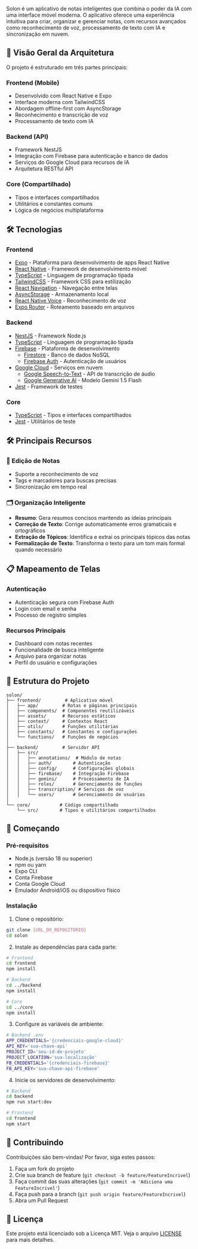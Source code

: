 Solon é um aplicativo de notas inteligentes que combina o poder da IA com uma interface móvel moderna. O aplicativo oferece uma experiência intuitiva para criar, organizar e gerenciar notas, com recursos avançados como reconhecimento de voz, processamento de texto com IA e sincronização em nuvem.

## 🚀 Visão Geral da Arquitetura

O projeto é estruturado em três partes principais:

### Frontend (Mobile)
- Desenvolvido com React Native e Expo
- Interface moderna com TailwindCSS
- Abordagem offline-first com AsyncStorage
- Reconhecimento e transcrição de voz
- Processamento de texto com IA

### Backend (API)
- Framework NestJS
- Integração com Firebase para autenticação e banco de dados
- Serviços do Google Cloud para recursos de IA
- Arquitetura RESTful API

### Core (Compartilhado)
- Tipos e interfaces compartilhados
- Utilitários e constantes comuns
- Lógica de negócios multiplataforma

## 🛠️ Tecnologias

### Frontend
- [Expo](https://expo.dev) - Plataforma para desenvolvimento de apps React Native
- [React Native](https://reactnative.dev) - Framework de desenvolvimento móvel
- [TypeScript](https://www.typescriptlang.org) - Linguagem de programação tipada
- [TailwindCSS](https://tailwindcss.com) - Framework CSS para estilização
- [React Navigation](https://reactnavigation.org) - Navegação entre telas
- [AsyncStorage](https://react-native-async-storage.github.io/async-storage) - Armazenamento local
- [React Native Voice](https://github.com/react-native-voice/voice) - Reconhecimento de voz
- [Expo Router](https://docs.expo.dev/router/introduction) - Roteamento baseado em arquivos

### Backend
- [NestJS](https://nestjs.com) - Framework Node.js
- [TypeScript](https://www.typescriptlang.org) - Linguagem de programação tipada
- [Firebase](https://firebase.google.com) - Plataforma de desenvolvimento
  - [Firestore](https://firebase.google.com/docs/firestore) - Banco de dados NoSQL
  - [Firebase Auth](https://firebase.google.com/docs/auth) - Autenticação de usuários
- [Google Cloud](https://cloud.google.com) - Serviços em nuvem
  - [Google Speech-to-Text](https://cloud.google.com/speech-to-text) - API de transcrição de áudio
  - [Google Generative AI](https://cloud.google.com/vertex-ai/generative-ai) - Modelo Gemini 1.5 Flash
- [Jest](https://jestjs.io) - Framework de testes

### Core
- [TypeScript](https://www.typescriptlang.org) - Tipos e interfaces compartilhados
- [Jest](https://jestjs.io) - Utilitários de teste

## 🛠️ Principais Recursos

### 📝 Edição de Notas
- Suporte a reconhecimento de voz
- Tags e marcadores para buscas precisas
- Sincronização em tempo real

### 🗂️ Organização Inteligente
- **Resumo**: Gera resumos concisos mantendo as ideias principais
- **Correção de Texto**: Corrige automaticamente erros gramaticais e ortográficos
- **Extração de Tópicos**: Identifica e extrai os principais tópicos das notas
- **Formalização de Texto**: Transforma o texto para um tom mais formal quando necessário

## 📋 Mapeamento de Telas

### Autenticação
- Autenticação segura com Firebase Auth
- Login com email e senha
- Processo de registro simples

### Recursos Principais
- Dashboard com notas recentes
- Funcionalidade de busca inteligente
- Arquivo para organizar notas
- Perfil do usuário e configurações

## 🚀 Estrutura do Projeto

```
solon/
├── frontend/         # Aplicativo móvel
│   ├── app/         # Rotas e páginas principais
│   ├── components/  # Componentes reutilizáveis
│   ├── assets/      # Recursos estáticos
│   ├── context/     # Contextos React
│   ├── utils/       # Funções utilitárias
│   ├── constants/   # Constantes e configurações
│   └── functions/   # Funções de negócios
│
├── backend/         # Servidor API
│   ├── src/
│   │   ├── annotations/  # Módulo de notas
│   │   ├── auth/        # Autenticação
│   │   ├── config/      # Configurações globais
│   │   ├── firebase/    # Integração Firebase
│   │   ├── gemini/      # Processamento de IA
│   │   ├── roles/       # Gerenciamento de funções
│   │   ├── transcription/ # Serviços de voz
│   │   └── users/       # Gerenciamento de usuários
│
└── core/           # Código compartilhado
    └── src/        # Tipos e utilitários compartilhados
```

## 🚀 Começando

### Pré-requisitos
- Node.js (versão 18 ou superior)
- npm ou yarn
- Expo CLI
- Conta Firebase
- Conta Google Cloud
- Emulador Android/iOS ou dispositivo físico

### Instalação

1. Clone o repositório:
```bash
git clone [URL_DO_REPOSITÓRIO]
cd solon
```

2. Instale as dependências para cada parte:
```bash
# Frontend
cd frontend
npm install

# Backend
cd ../backend
npm install

# Core
cd ../core
npm install
```

3. Configure as variáveis de ambiente:
```bash
# Backend .env
APP_CREDENTIALS='{credenciais-google-cloud}'
API_KEY='sua-chave-api'
PROJECT_ID='seu-id-de-projeto'
PROJECT_LOCATION='sua-localização'
FB_CREDENTIALS='{credenciais-firebase}'
FB_API_KEY='sua-chave-api-firebase'
```

4. Inicie os servidores de desenvolvimento:
```bash
# Backend
cd backend
npm run start:dev

# Frontend
cd frontend
npm start
```

## 🤝 Contribuindo

Contribuições são bem-vindas! Por favor, siga estes passos:

1. Faça um fork do projeto
2. Crie sua branch de feature (`git checkout -b feature/FeatureIncrivel`)
3. Faça commit das suas alterações (`git commit -m 'Adiciona uma FeatureIncrivel'`)
4. Faça push para a branch (`git push origin feature/FeatureIncrivel`)
5. Abra um Pull Request

## 📄 Licença

Este projeto está licenciado sob a Licença MIT. Veja o arquivo [LICENSE](LICENSE) para mais detalhes.